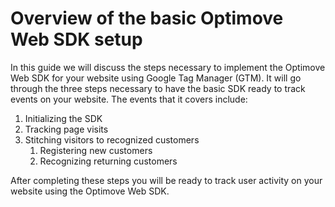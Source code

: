 # Overview of the basic Optimove Web SDK setup

In this guide we will discuss the steps necessary to implement the Optimove Web SDK for your website using Google Tag Manager (GTM). It will go through the three steps necessary to have the basic SDK ready to track events on your website. The events that it covers include:

1. Initializing the SDK
1. Tracking page visits
1. Stitching visitors to recognized customers
    1. Registering new customers
    1. Recognizing returning customers
  
After completing these steps you will be ready to track user activity on your website using the Optimove Web SDK.
